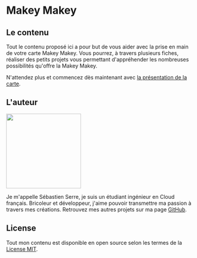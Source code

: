 # Makey Makey

## Le contenu

Tout le contenu proposé ici a pour but de vous aider avec la prise en main de votre carte Makey Makey. Vous pourrez, à travers plusieurs fiches, réaliser des petits projets vous permettant d'appréhender les nombreuses possibilités qu'offre la Makey Makey.

N'attendez plus et commencez dès maintenant avec [la présentation de la carte](https://serresebastien.github.io/Makey-Makey/docs/presentation-de-la-carte.html).

## L'auteur

<img src="https://scontent-cdt1-1.xx.fbcdn.net/v/t1.0-9/47141766_2202391933104753_7331164498851528704_n.jpg?_nc_cat=108&_nc_ht=scontent-cdt1-1.xx&oh=876667b17b183c3401ef1014d649be7d&oe=5CD7E1F3" width="200px">

Je m'appelle Sébastien Serre, je suis un étudiant ingénieur en Cloud français. Bricoleur et développeur, j'aime pouvoir transmettre ma passion à travers mes créations. Retrouvez mes autres projets sur ma page [GitHub](https://github.com/serresebastien).

## License

Tout mon contenu est disponible en open source selon les termes de la [License MIT](http://opensource.org/licenses/MIT).
